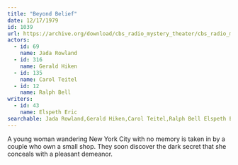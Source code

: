 ```yaml
---
title: "Beyond Belief"
date: 12/17/1979
id: 1039
url: https://archive.org/download/cbs_radio_mystery_theater/cbs_radio_mystery_theater-1001-1050.zip/cbs_radio_mystery_theater-1001-1050%2Fcbsrmt_1039_beyond_belief.mp3
actors:  
  - id: 69
    name: Jada Rowland  
  - id: 316
    name: Gerald Hiken  
  - id: 135
    name: Carol Teitel  
  - id: 12
    name: Ralph Bell
writers:  
  - id: 43
    name: Elspeth Eric
searchable: Jada Rowland,Gerald Hiken,Carol Teitel,Ralph Bell Elspeth Eric
---
```

A young woman wandering New York City with no memory is taken in by a couple who own a small shop. They soon discover the dark secret that she conceals with a pleasant demeanor.